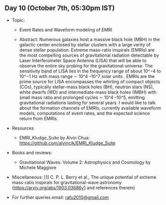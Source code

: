 ## Day 10 (October 7th, 05:30pm IST)

* Topic:
    * Event Rates and Waveform modeling of EMRI

    * Abstract: Numerous galaxies host a massive black hole (MBH) in the galactic center enclosed by stellar clusters with a large verity of dense stellar population. Extreme mass-ratio inspirals (EMRIs) are the most compelling sources of gravitational radiation detectable by Laser Interferometer Space Antenna (LISA) that will be able to observe the entire sky probing for the gravitational universe. The sensitivity band of LISA lies in the frequency range of about 10^−4 to 10^−1 Hz with mass range ∼ 10^4 –10^7 solar units . EMRIs are the prime source for LISA encompasses the whirling of compact objects (COs), typically stellar-mass black holes (BH), neutron stars (NS), white dwarfs (WD) and intermediate-mass black holes (IMBH) with small mass ratio and prolonged cycles ∼ 10^4 –10^5, emitting gravitational radiations lasting for several years. I would like to talk about the formation channels of EMRIs, currently available waveform models, computations of event rates, and the expected science return from EMRIs.

* Resources
    * EMRI_Kludge_Suite by Alvin Chua:
      https://github.com/alvincjk/EMRI_Kludge_Suite

* Books and reviews:
    * Gravitational Waves: Volume 2: Astrophysics and Cosmology by Michele Maggiore

* Miscellaneous:
    [1] C. P. L. Berry et al., The unique potential of extreme mass-ratio inspirals for gravitational-wave astronomy (https://arxiv.org/abs/1903.03686v1 and references therein)

* For further queries email: rafu2010@gmail.com


